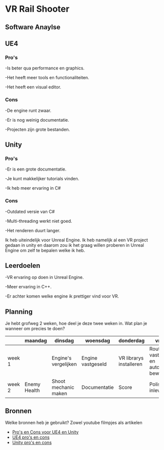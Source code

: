 # VR Rail Shooter


## Software Anaylse 
## UE4

### Pro's

-Is beter qua performance en graphics.

-Het heeft meer tools en functionaliteiten.

-Het heeft een visual editor.

### Cons

-De engine runt zwaar.

-Er is nog weinig documentatie.

-Projecten zijn grote bestanden.

## Unity

### Pro's

-Er is een grote documentatie.

-Je kunt makkelijker tutorials vinden.

-Ik heb meer ervaring in C#

### Cons

-Outdated versie van C#

-Multi-threading werkt niet goed.

-Het renderen duurt langer.

Ik heb uiteindelijk voor Unreal Engine. Ik heb namelijk al een VR project gedaan in unity en daarom zou ik het graag willen proberen in Unreal Engine om zelf te bepalen welke ik heb.

## Leerdoelen 
-VR ervaring op doen in Unreal Engine.

-Meer ervaring in C++.

-Er achter komen welke engine ik prettiger vind voor VR.
## Planning 
Je hebt grofweg 2 weken, hoe deel je deze twee weken in. Wat plan je wanneer om precies te doen?

| | maandag | dinsdag | woensdag | donderdag | vrijdag |
| --- | --- | --- | --- | --- | --- |
|week 1 ||Engine's vergelijken|Engine vastgeseld|VR librarys installeren|Route vaststellen en automatisch bewegen|
|week 2 |Enemy Health|Shoot mechanic maken|Documentatie|Score|Polishen en inleveren|

## Bronnen
Welke bronnen heb je gebruikt? Zowel youtube filmpjes als artikelen

- [Pro's en Cons voor UE4 en Unity](https://www.reddit.com/r/Vive/comments/6zce0h/whats_the_state_of_ue4_vs_unity_for_vr_development/)
- [UE4 pro's en cons](https://www.newgenapps.com/blog/unreal-engine-review-pros-cons-suitability)
- [Unity pro's en cons](https://medium.com/@N_iX/unity-vs-unreal-how-to-choose-the-best-game-engine-d3dbb4add73c)
